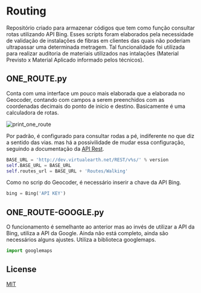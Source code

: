 # Routing
Repositório criado para armazenar códigos que tem como função consultar rotas utilizando API Bing. Esses scripts foram elaborados pela necessidade de validação de instalações de fibras em clientes das quais não poderiam ultrapassar uma determinada metragem. Tal funcionalidade foi utilizada para realizar auditoria de materiais utilizados nas intalações (Material Previsto x Material Aplicado informado pelos técnicos).

## ONE_ROUTE.py

Conta com uma interface um pouco mais elaborada que a elaborada no Geocoder, contando com campos a serem preenchidos com as coordenadas decimais do ponto de início e destino. Basicamente é uma calculadora de rotas.

![print_one_route](https://github.com/sergiusfelipe/Imagens/blob/main/Anota%C3%A7%C3%A3o%202021-09-22%201507319.png)

Por padrão, é configurado para consultar rodas a pé, indiferente no que diz a sentido das vias. mas há a possivilidade de mudar essa configuração, seguindo a documentação da [API Rest](https://docs.microsoft.com/en-us/bingmaps/rest-services/routes/calculate-a-route?redirectedfrom=MSDN).

```python
BASE_URL = 'http://dev.virtualearth.net/REST/v%s/' % version
self.BASE_URL = BASE_URL
self.routes_url = BASE_URL + 'Routes/Walking'
```
Como no scrip do Geocoder, é necessário inserir a chave da API Bing.

```python
bing = Bing('API KEY')
```

## ONE_ROUTE-GOOGLE.py

O funcionamento é semelhante ao anterior mas ao invés de utilizar a API da Bing, utiliza a API da Google. Ainda não está completo, ainda são necessários alguns ajustes. Utiliza a biblioteca googlemaps.

```python
import googlemaps
```

## License
[MIT](https://choosealicense.com/licenses/mit/)
